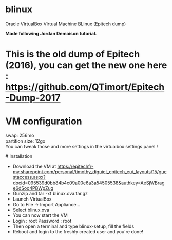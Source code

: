 # blinux
Oracle VirtualBox Virtual Machine BLinux (Epitech dump)

**Made following Jordan Demaison tutorial.**

# This is the old dump of Epitech (2016), you can get the new one here : https://github.com/QTimort/Epitech-Dump-2017

# VM configuration
swap: 256mo</br>
partition size: 12go</br>
You can tweak those and more settings in the virtualbox settings panel !

# Installation
- Download the VM at https://epitechfr-my.sharepoint.com/personal/timothy_diguiet_epitech_eu/_layouts/15/guestaccess.aspx?docid=095539d0bb84b4c09a00e6a3a54505538&authkey=AeSjWBrage6dSoo4PBWpZug
- Gunzip and tar -xf blinux.ova.tar.gz
- Launch VirtualBox
- Go to File -> Import Appliance...
- Select blinux.ova
- You can now start the VM
- Login : root
  Password : root
- Then open a terminal and type blinux-setup, fill the fields
- Reboot and login to the freshly created user and you're done!
